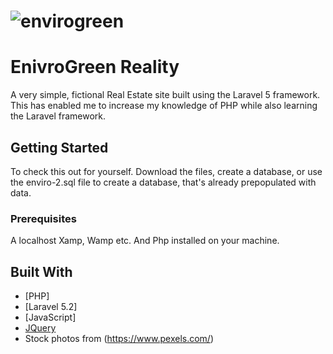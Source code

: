 # ![envirogreen](https://jimmyelvis.000webhostapp.com/img/screenshots/lrg/_envirogreen-admin.io_.png)

# EnivroGreen Reality

A very simple, fictional Real Estate site built using the Laravel 5 framework. This has enabled me to increase my knowledge of PHP while also learning the Laravel framework.

## Getting Started

To check this out for yourself. Download the files, create a database, or use the enviro-2.sql file to create a database, that's already prepopulated with data.
### Prerequisites

A localhost Xamp, Wamp etc. And Php installed on your machine.


## Built With

* [PHP]
* [Laravel 5.2]
* [JavaScript]
* [JQuery](https://jquery.com/)
* Stock photos from (https://www.pexels.com/)


